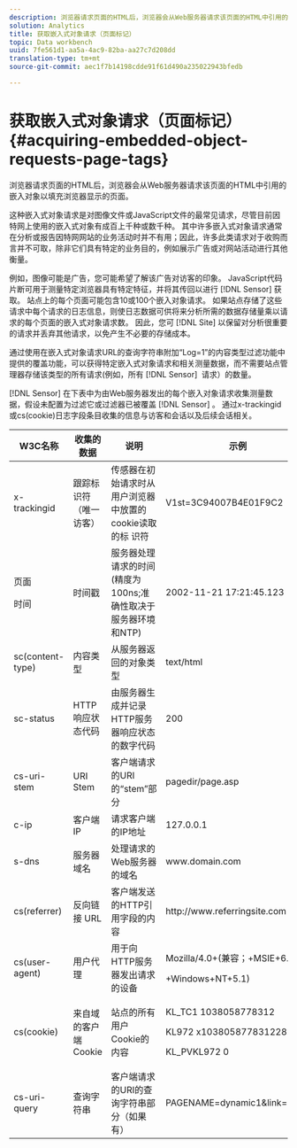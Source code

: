 ```yaml
---
description: 浏览器请求页面的HTML后，浏览器会从Web服务器请求该页面的HTML中引用的嵌入对象以填充浏览器显示的页面。
solution: Analytics
title: 获取嵌入式对象请求（页面标记）
topic: Data workbench
uuid: 7fe561d1-aa5a-4ac9-82ba-aa27c7d208dd
translation-type: tm+mt
source-git-commit: aec1f7b14198cdde91f61d490a235022943bfedb

---
```



# 获取嵌入式对象请求（页面标记）{#acquiring-embedded-object-requests-page-tags}

浏览器请求页面的HTML后，浏览器会从Web服务器请求该页面的HTML中引用的嵌入对象以填充浏览器显示的页面。

这种嵌入式对象请求是对图像文件或JavaScript文件的最常见请求，尽管目前因特网上使用的嵌入式对象有成百上千种或数千种。 其中许多嵌入式对象请求通常在分析或报告因特网网站的业务活动时并不有用；因此，许多此类请求对于收购而言并不可取，除非它们具有特定的业务目的，例如展示广告或对网站活动进行其他衡量。

例如，图像可能是广告，您可能希望了解该广告对访客的印象。 JavaScript代码片断可用于测量特定浏览器具有特定特征，并将其传回以进行 [!DNL Sensor] 获取。 站点上的每个页面可能包含10或100个嵌入对象请求。 如果站点存储了这些请求中每个请求的日志信息，则使日志数据可供将来分析所需的数据存储量乘以请求的每个页面的嵌入式对象请求数。 因此，您可 [!DNL Site] 以保留对分析很重要的请求并丢弃其他请求，以免产生不必要的存储成本。

通过使用在嵌入式对象请求URL的查询字符串附加“Log=1”的内容类型过滤功能中提供的覆盖功能，可以获得特定嵌入式对象请求和相关测量数据，而不需要站点管理器存储该类型的所有请求(例如，所有 [!DNL Sensor] <image> 请求）的数量。

[!DNL Sensor] 在下表中为由Web服务器发出的每个嵌入对象请求收集测量数据，假设未配置为过滤它或过滤器已被覆盖 [!DNL Sensor] 。 通过x-trackingid或cs(cookie)日志字段条目收集的信息与访客和会话以及后续会话相关。

<table id="table_11BE08A798E743EC8E76F738F0CE5884"> 
 <thead> 
  <tr> 
   <th colname="col1" class="entry"> W3C名称 </th> 
   <th colname="col2" class="entry"> 收集的数据 </th> 
   <th colname="col3" class="entry"> 说明 </th> 
   <th colname="col4" class="entry"> 示例 </th> 
  </tr> 
 </thead>
 <tbody> 
  <tr> 
   <td colname="col1"> x-trackingid </td> 
   <td colname="col2"> 跟踪标识符（唯一访客） </td> 
   <td colname="col3"> 传感器在初始请求时从用户浏览器中放置的cookie读取 <span class="wintitle"> 的标 </span> 识符 </td> 
   <td colname="col4"> V1st=3C94007B4E01F9C2 </td> 
  </tr> 
  <tr> 
   <td colname="col1"> <p>页面 </p> <p>时间 </p> </td> 
   <td colname="col2"> 时间戳 </td> 
   <td colname="col3"> 服务器处理请求的时间(精度为100ns;准确性取决于服务器环境和NTP) </td> 
   <td colname="col4"> 2002-11-21 17:21:45.123 </td> 
  </tr> 
  <tr> 
   <td colname="col1"> sc(content-type) </td> 
   <td colname="col2"> 内容类型 </td> 
   <td colname="col3"> 从服务器返回的对象类型 </td> 
   <td colname="col4"> text/html </td> 
  </tr> 
  <tr> 
   <td colname="col1"> sc-status </td> 
   <td colname="col2"> HTTP响应状态代码 </td> 
   <td colname="col3"> 由服务器生成并记录HTTP服务器响应状态的数字代码 </td> 
   <td colname="col4"> 200 </td> 
  </tr> 
  <tr> 
   <td colname="col1"> cs-uri-stem </td> 
   <td colname="col2"> URI Stem </td> 
   <td colname="col3"> 客户端请求的URI的“stem”部分 </td> 
   <td colname="col4"> pagedir/page.asp </td> 
  </tr> 
  <tr> 
   <td colname="col1"> c-ip </td> 
   <td colname="col2"> 客户端IP </td> 
   <td colname="col3"> 请求客户端的IP地址 </td> 
   <td colname="col4"> 127.0.0.1 </td> 
  </tr> 
  <tr> 
   <td colname="col1"> s-dns </td> 
   <td colname="col2"> 服务器域名 </td> 
   <td colname="col3"> 处理请求的Web服务器的域名 </td> 
   <td colname="col4"> <span class="filepath"> www.domain.com </span> </td> 
  </tr> 
  <tr> 
   <td colname="col1"> cs(referrer) </td> 
   <td colname="col2"> 反向链接 URL </td> 
   <td colname="col3"> 客户端发送的HTTP引用字段的内容 </td> 
   <td colname="col4"> <span class="filepath"> http://www.referringsite.com </span> </td> 
  </tr> 
  <tr> 
   <td colname="col1"> cs(user-agent) </td> 
   <td colname="col2"> 用户代理 </td> 
   <td colname="col3"> 用于向HTTP服务器发出请求的设备 </td> 
   <td colname="col4"> <p>Mozilla/4.0+(兼容；+MSIE+6.0; </p> <p>+Windows+NT+5.1) </p> </td> 
  </tr> 
  <tr> 
   <td colname="col1"> cs(cookie) </td> 
   <td colname="col2"> 来自域的客户端Cookie </td> 
   <td colname="col3"> 站点的所有用户Cookie的内容 </td> 
   <td colname="col4"> <p>KL_TC1 1038058778312 </p> <p>KL972 x1038058778312282052 </p> <p>KL_PVKL972 0 </p> </td> 
  </tr> 
  <tr> 
   <td colname="col1"> cs-uri-query </td> 
   <td colname="col2"> 查询字符串 </td> 
   <td colname="col3"> 客户端请求的URI的查询字符串部分（如果有） </td> 
   <td colname="col4"> PAGENAME=dynamic1&amp;link=3001 </td> 
  </tr> 
 </tbody> 
</table>


